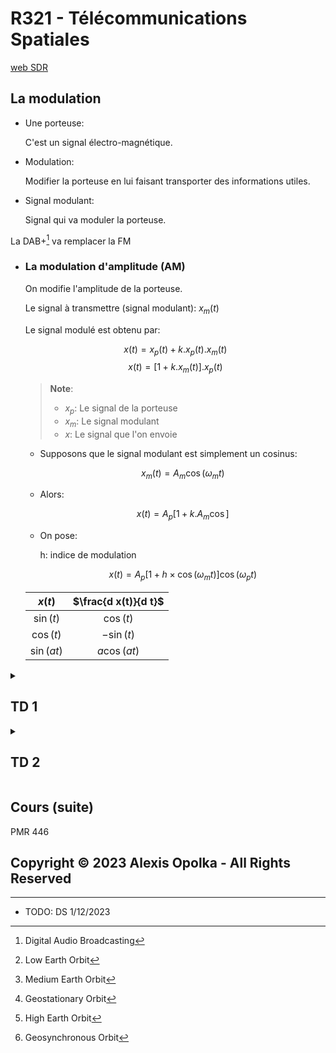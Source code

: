 # R321 - Télécommunications Spatiales

[web SDR](https://websdr.org)

## La modulation

- Une porteuse:

  C'est un signal électro-magnétique.

- Modulation:

  Modifier la porteuse en lui faisant transporter des informations utiles.

- Signal modulant:

  Signal qui va moduler la porteuse.

La DAB+[^1] va remplacer la FM

[^1]: Digital Audio Broadcasting

- ### La modulation d'amplitude (AM)

  On modifie l'amplitude de la porteuse.

  Le signal à transmettre (signal modulant): $x_m(t)$

  Le signal modulé est obtenu par:

    $$x(t) = x_p(t) + k . x_p(t) . x_m(t)$$
    $$x(t) = [1 + k . x_m(t)] . x_p(t)$$

  > **Note**:
  >
  > - $x_p$: Le signal de la porteuse
  > - $x_m$: Le signal modulant
  > - $x$: Le signal que l'on envoie

  - Supposons que le signal modulant est simplement un cosinus:

     $$x_m(t) = A_m \cos(\omega_m t) $$

  - Alors:

     $$x(t) = A_p [1 + k . A_m \cos]$$

  - On pose:

     h: indice de modulation

     $$x(t) = A_p [1 + h \times \cos(\omega_m t)] \cos(\omega_p t)$$

  | $x(t)$     | $\frac{d x(t)}{d t}$ |
  | :--------: | :------------------: |
  | $\sin(t)$  | $\cos(t)$            |
  | $\cos(t)$  | $-\sin(t)$           |
  | $\sin(at)$ | $a\cos(at)$          |

<details>
<summary>

## TD 1

</summary>

Soit un signal modulant: $x_m(t) = 2 \cos(2 \pi \times 500 t)$  
Soit une porteuse: $x_p(t) = 3 \cos(2 \pi \times 100 000 t)$

1. Donner $x(t)$ avec $h=0.5$ (AM)

    $$x(t) = A_p [1 + h \times \cos(\omega_m t)] \cos(\omega_p t)$$
    $$     = 3 [1 + 0.5 \times \cos(2 \pi \times 500 t)] \cos(2 \pi \times 100 000 t)$$
    $$     = [3 + 1.5 \times \cos(2 \pi \times 500 t)] \cos(2 \pi \times 100 000 t)$$
    $$     = 3 \cos(2\pi \times 100 000 t) + 1.5 \cos(2\pi \times 100 000 t) \cos(2\pi \times 500 t)$$
    $$     = 3 \cos(2\pi \times 100 000 t) + 0.75 \cos(2\pi \times 100 500 t) + 0.75 \cos(2\pi \times 99 500 t)$$

2. Donner la représentation spectrale de $x_m, x_p$ et $x$.

TODO: Create spectre graphs of $x_m, x_p$ and $x$.

</details>

<details>
<summary>

## TD 2

</summary>

- ### Question de cours

  1. La télécommunication par satellite présente quelques propriétés importantes par rapport aux réseaux terrestres. Lesquels ?

      La mise en place, la consommation de carburant de ton satellite.  
      Résistance aux désastres terrestres

  2. Quelles sont les parties qui composent l'architecture d'un satellite.

      - Plateforme
      - Charge utile

  3. Quels sont les éléments constitutifs de l'architecture d'un système de télécoms par satellites.

      - Segment terrestre
      - Segment spatiale
      - Segment utilisateur

  4. Citer les différents types d'orbites en décrivant leurs propriétés.

      - LEO[^2]
        - Basse altitude
      - MEO[^3]
        - Moyenne altitude
      - GEO[^4]
        - ~ Haute altitude
      - HEO[^5]
        - Haute altitude
      - GSO[^6]
        - 36 000 km d'altitude

      [^2]: Low Earth Orbit
      [^3]: Medium Earth Orbit
      [^4]: Geostationary Orbit
      [^5]: High Earth Orbit
      [^6]: Geosynchronous Orbit

  5. Quels sont les avantages d'une constellation LEO.

      Plus proche d'un utilisateur se situant sur la planète,
      donc faible latence induite par une courte distance.

  6. Quel est le rôle du handover dans les systèmes de télécommunication par satellites.

      Handover cellulaire  
      C'est le changement de canal en cours de communication

      Son rôle est donc de maintenir la communication lors de
      changement de cellules ou d'une possible dégradation des
      conditions de communication.

  7. Citer les différents avantages et inconvénients des systèmes de communication par satellite.

- ### QCM

  1. Un transpondeur est un:
     - Amplificateur
     - Filtre
     - Mélangeur :white_check_mark:
  1. La période de révolution d'un satellite GEO est:
     - 2 jours
     - 1 jour :white_check_mark:
     - 21 jours
  1. Exemples des constellations LEO:
     - Globalstar :white_check_mark:
     - Galileo :x:
     - Iridium :white_check_mark:
  1. Un satellite dont le temps de transfert est de l'ordre de 100ms, est situé sur une orbite :
     - LEO
     - GEO
     - MEO
  1. Dans les constellations GEO et pour couvrir quasiment la totalité de la terre, il suffit de disposer de :
     - 2 satellites
     - 3 satellites
     - 4 satellites

- ### Mission to Mars

  1. Les ondes radio se propageant à la vitesse de $3\times10^8$ m/s, calculer la durée du trajet des ondes quand on envoie un signal de la Terre à Mars ou inversement, pour la distance minimale et pour la distance maximale.

      s

  2. Combien de temps faut-il, quand on envoie une commande au robot sur Mars pour savoir si elle a été exécutée (cas de la distance minimale) ?

      40min20s

  3. La source d’alimentation principale du robot est constituée par les panneaux solaires. La source secondaire est constituée de piles au lithium. Pourquoi a-t-on équipé le robot de piles et non d’accus rechargeables ?

      $A_{H_{dB}}$ $324.5 + 20 \log(f) + 20 \log(d)$

  4. Calculer l’affaiblissement subit par les ondes émises par le Lander jusqu’à leur arrivée sur la Terre (en dB).

      s

  5. En prenant le même affaiblissement pour le sens Terre-Mars, calculer la puissance du signal reçu par la base martienne.

      s

  6. La distance Terre-Mars étant minimale lors de l’arrivée sur Mars du Lander, la mission devant durer 30 jours, quelle est la distance Terre-Mars à la fin de la mission ? Calculer la durée du trajet des ondes radio à la fin de la mission.

</details>

## Cours (suite)

PMR 446

## Copyright &copy; 2023 Alexis Opolka - All Rights Reserved

---

- TODO: DS 1/12/2023
